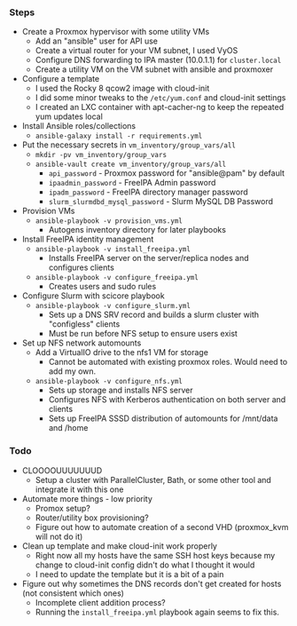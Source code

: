 ### Steps

- Create a Proxmox hypervisor with some utility VMs
    - Add an "ansible" user for API use
    - Create a virtual router for your VM subnet, I used VyOS
    - Configure DNS forwarding to IPA master (10.0.1.1) for `cluster.local`
    - Create a utility VM on the VM subnet with ansible and proxmoxer
- Configure a template
    - I used the Rocky 8 qcow2 image with cloud-init
    - I did some minor tweaks to the `/etc/yum.conf` and cloud-init settings
    - I created an LXC container with apt-cacher-ng to keep the repeated yum updates local
- Install Ansible roles/collections
    - `ansible-galaxy install -r requirements.yml`
- Put the necessary secrets in `vm_inventory/group_vars/all`
    - `mkdir -pv vm_inventory/group_vars`
    - `ansible-vault create vm_inventory/group_vars/all`
        - `api_password` - Proxmox password for "ansible@pam" by default
        - `ipaadmin_password` - FreeIPA Admin password
        - `ipadm_password` - FreeIPA directory manager password
        - `slurm_slurmdbd_mysql_password` - Slurm MySQL DB Password
- Provision VMs
    - `ansible-playbook -v provision_vms.yml`
        - Autogens inventory directory for later playbooks
- Install FreeIPA identity management
    - `ansible-playbook -v install_freeipa.yml`
        - Installs FreeIPA server on the server/replica nodes and configures clients
    - `ansible-playbook -v configure_freeipa.yml`
        - Creates users and sudo rules
- Configure Slurm with scicore playbook
    - `ansible-playbook -v configure_slurm.yml`
        - Sets up a DNS SRV record and builds a slurm cluster with "configless" clients
        - Must be run before NFS setup to ensure users exist
- Set up NFS network automounts
    - Add a VirtualIO drive to the nfs1 VM for storage
        - Cannot be automated with existing proxmox roles. Would need to add my own.
    - `ansible-playbook -v configure_nfs.yml`
        - Sets up storage and installs NFS server
        - Configures NFS with Kerberos authentication on both server and clients
        - Sets up FreeIPA SSSD distribution of automounts for /mnt/data and /home


### Todo

- CLOOOOUUUUUUUD
    - Setup a cluster with ParallelCluster, Bath, or some other tool and integrate it with this one
- Automate more things - low priority
    - Promox setup?
    - Router/utility box provisioning?
    - Figure out how to automate creation of a second VHD (proxmox_kvm will not do it)
- Clean up template and make cloud-init work properly
    - Right now all my hosts have the same SSH host keys because my change to cloud-init config didn't do what I thought it would
    - I need to update the template but it is a bit of a pain
- Figure out why sometimes the DNS records don't get created for hosts (not consistent which ones)
    - Incomplete client addition process?
    - Running the `install_freeipa.yml` playbook  again seems to fix this.

